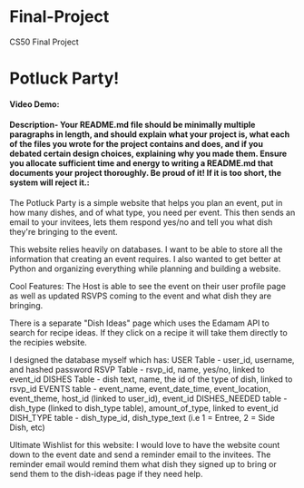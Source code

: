 # Final-Project

CS50 Final Project

# Potluck Party!

#### Video Demo: <URL HERE>

#### Description- Your README.md file should be minimally multiple paragraphs in length, and should explain what your project is, what each of the files you wrote for the project contains and does, and if you debated certain design choices, explaining why you made them. Ensure you allocate sufficient time and energy to writing a README.md that documents your project thoroughly. Be proud of it! If it is too short, the system will reject it.:

The Potluck Party is a simple website that helps you plan an event, put in how many dishes, and of what type, you need per event. This then sends an email to your invitees, lets them respond yes/no and tell you what dish they're bringing to the event.

This website relies heavily on databases. I want to be able to store all the information that creating an event requires.
I also wanted to get better at Python and organizing everything while planning and building a website.

Cool Features:
The Host is able to see the event on their user profile page as well as updated RSVPS coming to the event and what dish they are bringing.

There is a separate "Dish Ideas" page which uses the Edamam API to search for recipe ideas. If they click on a recipe it will take them directly to the recipies website.

I designed the database myself which has:
USER Table - user_id, username, and hashed password
RSVP Table - rsvp_id, name, yes/no, linked to event_id
DISHES Table - dish text, name, the id of the type of dish, linked to rsvp_id
EVENTS table - event_name, event_date_time, event_location, event_theme, host_id (linked to user_id), event_id
DISHES_NEEDED table - dish_type (linked to dish_type table), amount_of_type, linked to event_id
DISH_TYPE table - dish_type_id, dish_type_text (i.e 1 = Entree, 2 = Side Dish, etc)

Ultimate Wishlist for this website: I would love to have the website count down to the event date and send a reminder email to the invitees. The reminder email would remind them what dish they signed up to bring or send them to the dish-ideas page if they need help.
